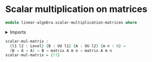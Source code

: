 # Scalar multiplication on matrices

```agda
module linear-algebra.scalar-multiplication-matrices where
```

<details><summary>Imports</summary>

```agda
open import elementary-number-theory.natural-numbers

open import foundation.universe-levels

open import linear-algebra.matrices
open import linear-algebra.scalar-multiplication-vectors
```

</details>

```agda
scalar-mul-matrix :
  {l1 l2 : Level} {B : UU l1} {A : UU l2} {m n : ℕ} →
  (B → A → A) → B → matrix A m n → matrix A m n
scalar-mul-matrix = {!!}
```
